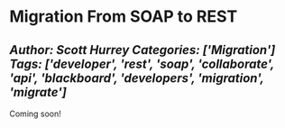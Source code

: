 # Migration From SOAP to REST
*Author: Scott Hurrey*
*Categories: ['Migration']*
*Tags: ['developer', 'rest', 'soap', 'collaborate', 'api', 'blackboard', 'developers', 'migration', 'migrate']*
---
Coming soon!

